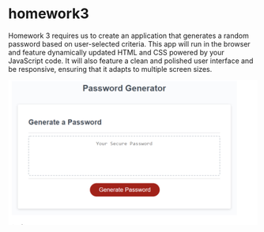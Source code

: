 # homework3
Homework 3 requires us to create an application that generates a random password based on user-selected criteria. This app will run in the browser and feature dynamically updated HTML and CSS powered by your JavaScript code. It will also feature a clean and polished user interface and be responsive, ensuring that it adapts to multiple screen sizes.

<head>
<img src="/screen1hw.png" alt="Screenshot of hw3">
